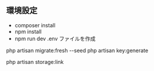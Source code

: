 ## 環境設定

-   composer install
-   npm install
-   npm run dev
    .env ファイルを作成

php artisan migrate:fresh --seed
php artisan key:generate

php artisan storage:link
